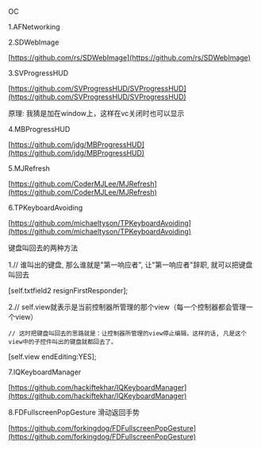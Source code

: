 

OC

1.AFNetworking

2.SDWebImage

[https://github.com/rs/SDWebImage](https://github.com/rs/SDWebImage)

3.SVProgressHUD

[https://github.com/SVProgressHUD/SVProgressHUD](https://github.com/SVProgressHUD/SVProgressHUD)

原理: 我猜是加在window上，这样在vc关闭时也可以显示

4.MBProgressHUD

[https://github.com/jdg/MBProgressHUD](https://github.com/jdg/MBProgressHUD)

5.MJRefresh

[https://github.com/CoderMJLee/MJRefresh](https://github.com/CoderMJLee/MJRefresh)

6.TPKeyboardAvoiding

[https://github.com/michaeltyson/TPKeyboardAvoiding](https://github.com/michaeltyson/TPKeyboardAvoiding)

键盘叫回去的两种方法

1.// 谁叫出的键盘, 那么谁就是"第一响应者", 让"第一响应者"辞职, 就可以把键盘叫回去

\[self.txtfield2 resignFirstResponder\];

2.// self.view就表示是当前控制器所管理的那个view（每一个控制器都会管理一个view）

```
// 这时把键盘叫回去的思路就是：让控制器所管理的view停止编辑，这样的话, 凡是这个view中的子控件叫出的键盘就都回去了。
```

\[self.view endEditing:YES\];

7.IQKeyboardManager

[https://github.com/hackiftekhar/IQKeyboardManager](https://github.com/hackiftekhar/IQKeyboardManager)

8.FDFullscreenPopGesture  滑动返回手势

[https://github.com/forkingdog/FDFullscreenPopGesture](https://github.com/forkingdog/FDFullscreenPopGesture)

